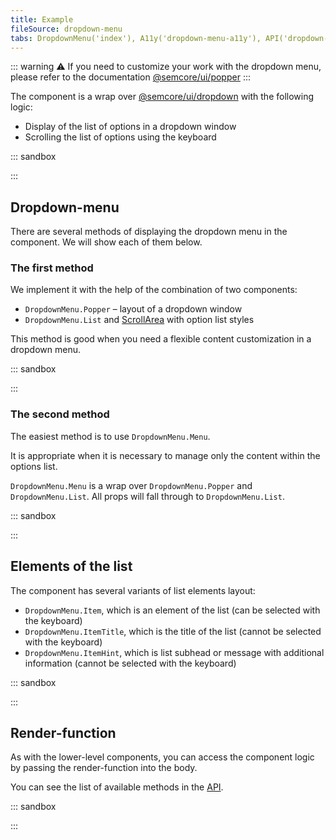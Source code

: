 ```yaml
---
title: Example
fileSource: dropdown-menu
tabs: DropdownMenu('index'), A11y('dropdown-menu-a11y'), API('dropdown-menu-api'), Example('dropdown-menu-code'), Changelog('dropdown-menu-changelog')
---
```


::: warning
:warning: If you need to customize your work with the dropdown menu, please refer to the documentation [@semcore/ui/popper](/utils/popper/)
:::

The component is a wrap over [@semcore/ui/dropdown](/components/dropdown) with the following logic:

- Display of the list of options in a dropdown window
- Scrolling the list of options using the keyboard

::: sandbox

<script lang="tsx">
import React from 'react';
import DropdownMenu from '@semcore/ui/dropdown-menu';
import { ButtonTrigger } from '@semcore/ui/base-trigger';

const Demo = () => {
  return (
    <DropdownMenu>
      <DropdownMenu.Trigger>
        <ButtonTrigger>Click me</ButtonTrigger>
      </DropdownMenu.Trigger>
      <DropdownMenu.Menu>
        <DropdownMenu.Item>Item 1</DropdownMenu.Item>
        <DropdownMenu.Item>Item 2</DropdownMenu.Item>
        <DropdownMenu.Item>Item 3</DropdownMenu.Item>
        <DropdownMenu.Item>Item 4</DropdownMenu.Item>
      </DropdownMenu.Menu>
    </DropdownMenu>
  );
}
</script>

:::

## Dropdown-menu

There are several methods of displaying the dropdown menu in the component. We will show each of them below.

### The first method

We implement it with the help of the combination of two components:

- `DropdownMenu.Popper` – layout of a dropdown window
- `DropdownMenu.List` and [ScrollArea](/components/scroll-area/) with option list styles

This method is good when you need a flexible content customization in a dropdown menu.

::: sandbox

<script lang="tsx">
import React, { useState } from 'react';
import DropdownMenu from '@semcore/ui/dropdown-menu';
import Button from '@semcore/ui/base-trigger';
import Link from '@semcore/ui/link';
import { Text } from '@semcore/ui/typography';
import Notice from '@semcore/ui/notice';
import SpinContainer from '@semcore/ui/spin-container';
import FileExportM from '@semcore/ui/icon/FileExport/m';

const Demo = () => {
  const [loading, setLoading] = useState(false);

  const handleClick = () => {
    setLoading(true);
    setTimeout(() => setLoading(false), 1000);
  };

  return (
    <DropdownMenu>
      <DropdownMenu.Trigger>
        <Button>
          <Button.Addon>
            <FileExportM />
          </Button.Addon>
          <Button.Text>Export</Button.Text>
        </Button>
      </DropdownMenu.Trigger>
      <DropdownMenu.Popper wMax='257px'>
        <SpinContainer loading={loading}>
          <DropdownMenu.List>
            <DropdownMenu.Item onClick={handleClick}>Excel</DropdownMenu.Item>
            <DropdownMenu.Item onClick={handleClick}>CSV</DropdownMenu.Item>
            <DropdownMenu.Item onClick={handleClick}>CSV Semicolon</DropdownMenu.Item>
          </DropdownMenu.List>
          <Notice
            theme='warning'
            style={{
              padding: '12px 8px',
              borderWidth: 0,
              borderTopWidth: '1px',
              borderRadius: '0 0 6px 6px',
            }}
          >
            <Notice.Content>
              <Text tag='strong' mb={1} style={{ display: 'block' }}>
                Export failed
              </Text>
              <Text lineHeight='18px'>
                If the problem persists, please contact us at{' '}
                <Link inline href='mailto:feedback@semrush.com'>
                  feedback@semrush.com
                </Link>
              </Text>
            </Notice.Content>
          </Notice>
        </SpinContainer>
      </DropdownMenu.Popper>
    </DropdownMenu>
  );
}
</script>

:::

### The second method

The easiest method is to use `DropdownMenu.Menu`.

It is appropriate when it is necessary to manage only the content within the options list.

`DropdownMenu.Menu` is a wrap over `DropdownMenu.Popper` and `DropdownMenu.List`. All props will fall through to `DropdownMenu.List`.

::: sandbox

<script lang="tsx">
import React from 'react';
import DropdownMenu from '@semcore/ui/dropdown-menu';
import { ButtonTrigger } from '@semcore/ui/base-trigger';

const Demo = () => {
  return (
    <DropdownMenu>
      <DropdownMenu.Trigger>
        <ButtonTrigger>Click me</ButtonTrigger>
      </DropdownMenu.Trigger>
      {/* Adding max-height to the dropdown menu */}
      <DropdownMenu.Menu hMax={'180px'}>
        <DropdownMenu.ItemTitle>List heading</DropdownMenu.ItemTitle>
        <DropdownMenu.Item>Item 1</DropdownMenu.Item>
        <DropdownMenu.Item>Item 2</DropdownMenu.Item>
        <DropdownMenu.Item>Item 3</DropdownMenu.Item>
        <DropdownMenu.Item>Item 4</DropdownMenu.Item>
        <DropdownMenu.Item>Item 5</DropdownMenu.Item>
        <DropdownMenu.Item>Item 6</DropdownMenu.Item>
        <DropdownMenu.Item>Item 7</DropdownMenu.Item>
        <DropdownMenu.Item>Item 8</DropdownMenu.Item>
        <DropdownMenu.Item>Item 9</DropdownMenu.Item>
      </DropdownMenu.Menu>
    </DropdownMenu>
  );
}
</script>

:::

## Elements of the list

The component has several variants of list elements layout:

- `DropdownMenu.Item`, which is an element of the list (can be selected with the keyboard)
- `DropdownMenu.ItemTitle`, which is the title of the list (cannot be selected with the keyboard)
- `DropdownMenu.ItemHint`, which is list subhead or message with additional information (cannot be selected with the keyboard)

::: sandbox

<script lang="tsx">
import React from 'react';
import DropdownMenu from '@semcore/ui/dropdown-menu';
import { ButtonTrigger } from '@semcore/ui/base-trigger';

const Demo = () => {
  return (
    <DropdownMenu>
      <DropdownMenu.Trigger>
        <ButtonTrigger>I'll show u some options, buddy 😉</ButtonTrigger>
      </DropdownMenu.Trigger>
      <DropdownMenu.Menu>
        <DropdownMenu.ItemTitle>I'm title</DropdownMenu.ItemTitle>
        <DropdownMenu.ItemHint>I'm hint</DropdownMenu.ItemHint>
        <DropdownMenu.Item>I'm item</DropdownMenu.Item>
      </DropdownMenu.Menu>
    </DropdownMenu>
  );
}
</script>

:::

## Render-function

As with the lower-level components, you can access the component logic by passing the render-function into the body.

You can see the list of available methods in the [API](/components/dropdown-menu/dropdown-menu-api/#aad4e2).

::: sandbox

<script lang="tsx">
import React from 'react';
import styled from 'styled-components';
import DropdownMenu from '@semcore/ui/dropdown-menu';
import { ButtonTrigger } from '@semcore/ui/base-trigger';

const Popper = styled.div`
  display: ${(props) => (props.visible ? 'block' : 'none')};
  background: #fff;
  border: 1px solid green;
  padding: 10px;
  z-index: 10;
`;

const ListItem = styled.li`
  color: ${(props) => (props.highlighted ? 'red' : '#000')};
`;

const Demo = () => {
  return (
    <DropdownMenu>
      {(props, handlers) => {
        const {
          getTriggerProps, // encapsulates Trigger logic
          getPopperProps, // encapsulates Popper logic
          getListProps, // encapsulates List logic
          getItemProps, // // encapsulates Item logic
        } = props;

        const {
          visible, // manages internal visibility state
          highlightedIndex, // controls the internal state of selecting list items from the keyboard
        } = handlers;

        return (
          <React.Fragment>
            <ButtonTrigger {...getTriggerProps()}>Click me</ButtonTrigger>
            <Popper {...getPopperProps()}>
              <ul {...getListProps()}>
                <ListItem {...getItemProps()}>Option 1</ListItem>
                <ListItem {...getItemProps()}>Option 2</ListItem>
                <ListItem {...getItemProps()}>Option 3</ListItem>
                <ListItem {...getItemProps()}>Option 4</ListItem>
                <ListItem {...getItemProps()}>Option 5</ListItem>
              </ul>
              <button type='button' onClick={() => visible(false)}>
                Close me
              </button>
              <button type='button' onClick={() => highlightedIndex(2)}>
                Highlight item 3
              </button>
            </Popper>
          </React.Fragment>
        );
      }}
    </DropdownMenu>
  );
}
</script>

:::

